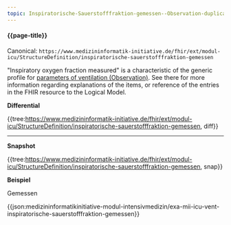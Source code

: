 ```yaml
---
topic: Inspiratorische-Sauerstofffraktion-gemessen--Observation-duplicate-2
---
```

#### {{page-title}}

Canonical: 
```https://www.medizininformatik-initiative.de/fhir/ext/modul-icu/StructureDefinition/inspiratorische-sauerstofffraktion-gemessen```

"Inspiratory oxygen fraction measured" is a characteristic of the generic profile for [parameters of ventilation (Observation)](https://www.medizininformatik-initiative.de/fhir/ext/modul-icu/StructureDefinition/mii-parameter-von-beatmung). See there for more information regarding explanations of the items, or reference of the entries in the FHIR resource to the Logical Model.

**Differential**

{{tree:https://www.medizininformatik-initiative.de/fhir/ext/modul-icu/StructureDefinition/inspiratorische-sauerstofffraktion-gemessen, diff}}

---

**Snapshot**

{{tree:https://www.medizininformatik-initiative.de/fhir/ext/modul-icu/StructureDefinition/inspiratorische-sauerstofffraktion-gemessen, snap}}

**Beispiel**

Gemessen

{{json:medizininformatikinitiative-modul-intensivmedizin/exa-mii-icu-vent-inspiratorische-sauerstofffraktion-gemessen}}